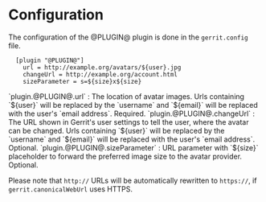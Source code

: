 Configuration
=============

The configuration of the @PLUGIN@ plugin is done in the `gerrit.config`
file.

```
  [plugin "@PLUGIN@"]
    url = http://example.org/avatars/${user}.jpg
    changeUrl = http://example.org/account.html
    sizeParameter = s=${size}x${size}
```

<a id="url">
`plugin.@PLUGIN@.url`
:	The location of avatar images. Urls containing `${user}` will
	be replaced by the `username` and `${email}` will be replaced with
	the user's `email address`. Required.

<a id="changeUrl">
`plugin.@PLUGIN@.changeUrl`
:	The URL shown in Gerrit's user settings to tell the user, where the
	avatar can be changed. Urls containing `${user}` will
	be replaced by the `username` and `${email}` will be replaced with
	the user's `email address`. Optional.

<a id="sizeParameter">
`plugin.@PLUGIN@.sizeParameter`
:	URL parameter with `${size}` placeholder to forward the preferred
	image size to the avatar provider. Optional.

Please note that `http://` URLs will be automatically rewritten to
`https://`, if `gerrit.canonicalWebUrl` uses HTTPS.
